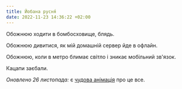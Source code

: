 ```yaml
---
title: Йобана русня́
date: 2022-11-23 14:36:22 +02:00
---
```


Обожнюю ходити в бомбосховище, блядь.

Обожнюю дивитися, як мій домашній сервер йде в офлайн.

Обожнюю, коли в метро блимає світло і зникає мобільний зв'язок.

Кацапи заєбали.

_Оновлено 26 листопада:_ є [чудова анімація][1] про це все.

[1]: https://fill.com.ua/gif/jbn_rsn
